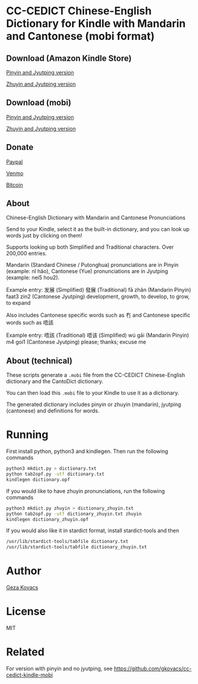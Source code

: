 # CC-CEDICT Chinese-English Dictionary for Kindle with Mandarin and Cantonese (mobi format)

## Download (Amazon Kindle Store)

[Pinyin and Jyutping version](https://www.amazon.com/Chinese-English-Dictionary-Mandarin-Cantonese-Pronunciations-ebook/dp/B07MV9TJQB/)

[Zhuyin and Jyutping version](https://www.amazon.com/Chinese-English-Dictionary-Mandarin-Cantonese-Pronunciations-ebook/dp/B07MVF4NGF)

## Download (mobi)

[Pinyin and Jyutping version](https://github.com/gkovacs/cantodict-kindle-mobi/blob/master/dictionary.mobi)

[Zhuyin and Jyutping version](https://github.com/gkovacs/cantodict-kindle-mobi/blob/master/dictionary_zhuyin.mobi)

## Donate

[Paypal](https://www.paypal.me/gezak/5)

[Venmo](https://venmo.com/?txn=pay&recipients=gezak&amount=5.00&note=for%20Chinese-English%20Dictionary&audience=public)

[Bitcoin](https://www.gkovacs.com/bitcoin.html)

## About

Chinese-English Dictionary with Mandarin and Cantonese Pronunciations

Send to your Kindle, select it as the built-in dictionary, and you can look up words just by clicking on them!

Supports looking up both Simplified and Traditional characters. Over 200,000 entries.

Mandarin (Standard Chinese / Putonghua) pronunciations are in Pinyin (example: nǐ hǎo), Cantonese (Yue) pronunciations are in Jyutping (example: nei5 hou2).

Example entry: 发展 (Simplified) 發展 (Traditional) fā zhǎn (Mandarin Pinyin) faat3 zin2 (Cantonese Jyutping) development, growth, to develop, to grow, to expand

Also includes Cantonese specific words such as 冇 and Cantonese specific words such as 唔該

Example entry: 唔該 (Traditional) 唔该 (Simplified) wú gāi (Mandarin Pinyin) m4 goi1 (Cantonese Jyutping) please; thanks; excuse me

## About (technical)

These scripts generate a `.mobi` file from the CC-CEDICT Chinese-English dictionary and the CantoDict dictionary.

You can then load this `.mobi` file to your Kindle to use it as a dictionary.

The generated dictionary includes pinyin or zhuyin (mandarin), jyutping (cantonese) and definitions for words.

# Running

First install python, python3 and kindlegen. Then run the following commands

```bash
python3 mkdict.py > dictionary.txt
python tab2opf.py -utf dictionary.txt
kindlegen dictionary.opf
```

If you would like to have zhuyin pronunciations, run the following commands

```bash
python3 mkdict.py zhuyin > dictionary_zhuyin.txt
python tab2opf.py -utf dictionary_zhuyin.txt zhuyin
kindlegen dictionary_zhuyin.opf
```

If you would also like it in stardict format, install stardict-tools and then 

```bash
/usr/lib/stardict-tools/tabfile dictionary.txt
/usr/lib/stardict-tools/tabfile dictionary_zhuyin.txt
```

# Author

[Geza Kovacs](https://github.com/gkovacs)

# License

MIT

# Related

For version with pinyin and no jyutping, see https://github.com/gkovacs/cc-cedict-kindle-mobi

